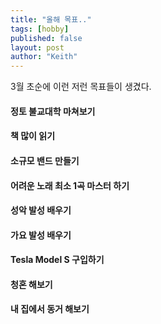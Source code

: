 ```yaml
---
title: "올해 목표.."
tags: [hobby]
published: false
layout: post
author: "Keith"
---
```


3월 초순에 이런 저런 목표들이 생겼다.

#### 정토 불교대학 마쳐보기

#### 책 많이 읽기

#### 소규모 밴드 만들기

#### 어려운 노래 최소 1곡 마스터 하기

#### 성악 발성 배우기

#### 가요 발성 배우기

#### Tesla Model S 구입하기

#### 청혼 해보기

#### 내 집에서 동거 해보기